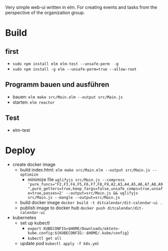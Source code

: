Very simple web-ui written in elm. For creating events and tasks from the perspective of the organization group.

# Build

## first
* `sudo npm install elm elm-test --unsafe-perm  -g`
* `sudo npm install -g elm --unsafe-perm=true --allow-root`

## Programm bauen und ausführen
* bauen: `elm make src/Main.elm --output src/Main.js`
* starten: `elm reactor`

## Test
* elm-test


# Deploy
* create docker image
  * build index.html: `elm make src/Main.elm --output src/Main.js --optimize`
    * minimize file `uglifyjs src/Main.js --compress 'pure_funcs="F2,F3,F4,F5,F6,F7,F8,F9,A2,A3,A4,A5,A6,A7,A8,A9",pure_getters=true,keep_fargs=false,unsafe_comps=true,unsafe=true,passes=2' --output=src/Main.js && uglifyjs src/Main.js --mangle --output=src/Main.js`
  * build docker image `docker build -t ditcalendar/dit-calendar-ui .`
  * publish image to docker hub `docker push ditcalendar/dit-calendar-ui`
* kubernetes
  * set up kubectl
    * `export KUBECONFIG=$HOME/Downloads/okteto-kube.config:${KUBECONFIG:-$HOME/.kube/config}`
    * `kubectl get all`
  * update pod `kubectl apply -f k8s.yml`
